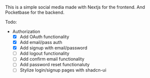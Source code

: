 This is a simple social media made with Nextjs for the frontend.
And Pocketbase for the backend.

Todo:

- Authorization
  - [x] Add OAuth functionality
  - [x] Add email/pass auth
  - [x] Add signup with email/password
  - [ ] Add logout functionality
  - [ ] Add confirm email functionality
  - [ ] Add password reset functionaluty
  - [ ] Stylize login/signup pages with shadcn-ui

